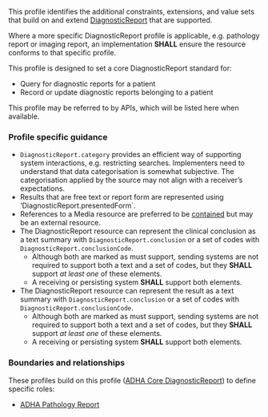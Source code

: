 This profile identifies the additional constraints, extensions, and value sets that build on and extend [DiagnosticReport](http://hl7.org/fhir/R4/diagnosticreport.html) that are supported. 

Where a more specific DiagnosticReport profile is applicable, e.g. pathology report or imaging report, an implementation **SHALL** ensure the resource conforms to that specific profile.

This profile is designed to set a core DiagnosticReport standard for:
* Query for diagnostic reports for a patient
* Record or update diagnostic reports belonging to a patient

This profile may be referred to by APIs, which will be listed here when available.


### Profile specific guidance
- `DiagnosticReport.category` provides an efficient way of supporting system interactions, e.g. restricting searches. Implementers need to understand that data categorisation is somewhat subjective. The categorisation applied by the source may not align with a receiver’s expectations.
- Results that are free text or report form are represented using ‘DiagnosticReport.presentedForm`.
- References to a Media resource are preferred to be [contained](http://hl7.org/fhir/R4/references.html#contained) but may be an external resource.
- The DiagnosticReport resource can represent the clinical conclusion as a text summary with `DiagnosticReport.conclusion` or a set of codes with `DiagnosticReport.conclusionCode`.
  - Although both are marked as must support, sending systems are not required to support both a text and a set of codes, but they **SHALL** support *at least one* of these elements.
  - A receiving or persisting system **SHALL** support both elements.
- The DiagnosticReport resource can represent the result as a text summary with `DiagnosticReport.conclusion` or a set of codes with `DiagnosticReport.conclusionCode`.
  - Although both are marked as must support, sending systems are not required to support both a text and a set of codes, but they **SHALL** support *at least one* of these elements.
  - A receiving or persisting system **SHALL** support both elements.


### Boundaries and relationships
These profiles build on this profile ([ADHA Core DiagnosticReport](StructureDefinition-dh-diagnosticreport-core-1.html)) to define specific roles:
* [ADHA Pathology Report](StructureDefinition-dh-diagnosticreport-path-1.html)
